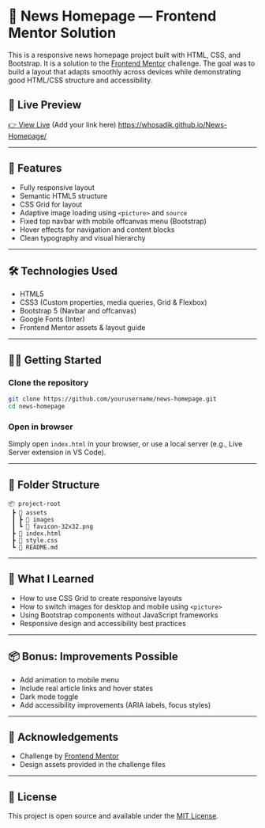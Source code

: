 # 📰 News Homepage — Frontend Mentor Solution

This is a responsive news homepage project built with HTML, CSS, and Bootstrap. It is a solution to the [Frontend Mentor](https://www.frontendmentor.io/challenges/news-homepage-H6SWTa1MFl) challenge. The goal was to build a layout that adapts smoothly across devices while demonstrating good HTML/CSS structure and accessibility.

## 🔗 Live Preview

[👉 View Live](#) (Add your link here)
https://whosadik.github.io/News-Homepage/

---

## 🚀 Features

- Fully responsive layout
- Semantic HTML5 structure
- CSS Grid for layout
- Adaptive image loading using `<picture>` and `source`
- Fixed top navbar with mobile offcanvas menu (Bootstrap)
- Hover effects for navigation and content blocks
- Clean typography and visual hierarchy

---

## 🛠️ Technologies Used

- HTML5
- CSS3 (Custom properties, media queries, Grid & Flexbox)
- Bootstrap 5 (Navbar and offcanvas)
- Google Fonts (Inter)
- Frontend Mentor assets & layout guide

---

## 🧑‍💻 Getting Started

### Clone the repository

```bash
git clone https://github.com/yourusername/news-homepage.git
cd news-homepage
```

### Open in browser

Simply open `index.html` in your browser, or use a local server (e.g., Live Server extension in VS Code).

---

## 📁 Folder Structure

```
📦 project-root
 ┣ 📂 assets
 ┃ ┣ 📂 images
 ┃ ┗ 📜 favicon-32x32.png
 ┣ 📜 index.html
 ┣ 📜 style.css
 ┗ 📜 README.md
```

---

## 🧠 What I Learned

- How to use CSS Grid to create responsive layouts
- How to switch images for desktop and mobile using `<picture>`
- Using Bootstrap components without JavaScript frameworks
- Responsive design and accessibility best practices

---

## 📦 Bonus: Improvements Possible

- Add animation to mobile menu
- Include real article links and hover states
- Dark mode toggle
- Add accessibility improvements (ARIA labels, focus styles)

---

## 🙌 Acknowledgements

- Challenge by [Frontend Mentor](https://www.frontendmentor.io/)
- Design assets provided in the challenge files

---

## 📜 License

This project is open source and available under the [MIT License](LICENSE).
